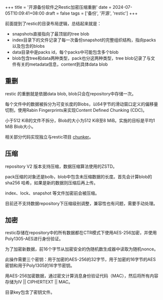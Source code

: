 +++
title = '开源备份软件之Restic加密压缩重删'
date = 2024-07-05T10:09:41+08:00
draft = false
tags = ['备份', '开源', 'restic']
+++

前面提到了restic的目录布局逻辑，总结起来就是：

- snapshots直接指向了最顶层的tree blob
- index目录下的文件记录了每一次备份snapshot的完整组织结构，指向packs以及包含的blobs
- data目录中是packs id，每个packs中可能包含多个blob
- blob包含tree和data两种类型，pack也分这两种类型，tree blob记录了与文件有关的metadata信息，content到具体data blob

## 重删

restic 的重删就是依据data blob, blob只会在repository中存储一次。

每个文件中的数据被拆分为可变长度的Blobs，以64字节的滑动窗口定义的偏移量切割，使用Rabin Fingerprints来实现Content Defined Chunking (CDC)。

小于512 KiB的文件不拆分，Blob的大小为512 KiB至8 MiB。实施的目标是平均1 MiB Blob大小。

相关部分代码实现独立与restic项目 [chunker](https://github.com/restic/chunker)。

## 压缩

repository V2 版本支持压缩，数据压缩算法使用的ZSTD。

pack压缩的对象还是bolb，blob中包含未压缩数据的长度。首先会计算blob的 sha256 哈希，如果是新的数据则压缩后再上传。

index、lock、snapshot 等文件加密前会被压缩。

目前还不支持数据repository下压缩级别调整，兼容性也有问题，需要手动处理。

## 加密

restic存储在repository中的所有数据都在CTR模式下使用AES-256加密，并使用Poly1305-AES进行身份验证。

为了加密新数据，前16个字节从加密安全的伪随机数生成器中读取为随机nonce。

此操作需要三个密钥：用于加密的AES-256的32字节，用于加密的16字节的AES密钥和用于Poly1305的16字节密钥。

用AES-256加密数据，通过密文计算消息身份验证代码（MAC），然后将所有内容存储为IV || CIPHERTEXT || MAC。

目录key包含了密钥文件。

